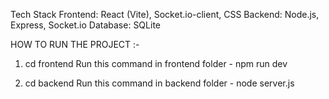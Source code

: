  Tech Stack
Frontend: React (Vite), Socket.io-client, CSS
Backend: Node.js, Express, Socket.io
Database: SQLite


HOW TO RUN THE PROJECT :-

1. cd frontend
   Run this command in frontend folder - npm run dev

2. cd backend
   Run this command in backend folder - node server.js

   
